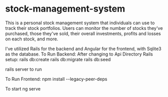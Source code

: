# stock-management-system
This is a personal stock management system that individuals can use to track their stock portfolios. Users can monitor the number of stocks they've purchased, those they've sold, their overall investments, profits and losses on each stock, and more.

I've utilized Rails for the backend and Angular for the frontend, with Sqlite3 as the database.
To Run Backend: After changing to Api Directory
Rails setup:
rails db:create
rails db:migrate
rails db:seed

rails server to run

To Run Frontend: 
npm install --legacy-peer-deps

To start
ng serve
